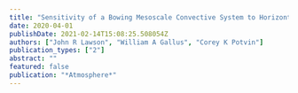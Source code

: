```yaml
---
title: "Sensitivity of a Bowing Mesoscale Convective System to Horizontal Grid Spacing in a Convection-Allowing Ensemble"
date: 2020-04-01
publishDate: 2021-02-14T15:08:25.508054Z
authors: ["John R Lawson", "William A Gallus", "Corey K Potvin"]
publication_types: ["2"]
abstract: ""
featured: false
publication: "*Atmosphere*"
---
```


